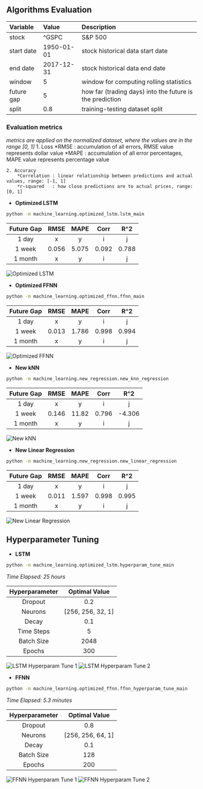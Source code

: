 ## Algorithms Evaluation

|  Variable  | Value       | Description |
| :--------- | :---------- | :---------- |
| stock      | ^GSPC       | S&P 500 |
| start date | 1950-01-01  | stock historical data start date |
| end date   | 2017-12-31  | stock historical data end date |
| window     | 5           | window for computing rolling statistics |
| future gap | 5           | how far (trading days) into the future is the prediction |
| split      | 0.8         | training-testing dataset split |

### Evaluation metrics
*metrics are applied on the normalized dataset, where the values are in the range [0, 1]*
    1. Loss
        *RMSE : accumulation of all errors, RMSE value represents dollar value
        *MAPE : accumulation of all error percentages, MAPE value represents percentage value

    2. Accuracy
        *Correlation : linear relationship between predictions and actual values, range: [-1, 1]
        *r-squared   : how close predictions are to actual prices, range: [0, 1]

* <strong> Optimized LSTM </strong>
```sh
python -m machine_learning.optimized_lstm.lstm_main
```
| Future Gap | RMSE | MAPE | Corr | R^2 |
| :--------: | :--: | :--: | :--: | :-: |
| 1 day      | x    | y    | i    | j   |
| 1 week     | 0.056| 5.075| 0.092| 0.788|
| 1 month    | x    | y    | i    | j   |

![Optimized LSTM](https://github.com/ahmedhamdi96/ML4T/blob/master/results/optimized_lstm.png)

* <strong> Optimized FFNN </strong>
```sh
python -m machine_learning.optimized_ffnn.ffnn_main
```
| Future Gap | RMSE | MAPE | Corr | R^2 |
| :--------: | :--: | :--: | :--: | :-: |
| 1 day      | x    | y    | i    | j   |
| 1 week     | 0.013| 1.786| 0.998| 0.994|
| 1 month    | x    | y    | i    | j   |

![Optimized FFNN](https://github.com/ahmedhamdi96/ML4T/blob/master/results/optimized_ffnn.png)

* <strong> New kNN </strong>
```sh
python -m machine_learning.new_regression.new_knn_regression
```
| Future Gap | RMSE | MAPE | Corr | R^2 |
| :--------: | :--: | :--: | :--: | :-: |
| 1 day      | x    | y    | i    | j   |
| 1 week     | 0.146| 11.82| 0.796| -4.306|
| 1 month    | x    | y    | i    | j   |

![New kNN](https://github.com/ahmedhamdi96/ML4T/blob/master/results/new_knn.png)

* <strong> New Linear Regression </strong>
```sh
python -m machine_learning.new_regression.new_linear_regression
```
| Future Gap | RMSE | MAPE | Corr | R^2 |
| :--------: | :--: | :--: | :--: | :-: |
| 1 day      | x    | y    | i    | j   |
| 1 week     | 0.011| 1.597| 0.998| 0.995|
| 1 month    | x    | y    | i    | j   |

![New Linear Regression](https://github.com/ahmedhamdi96/ML4T/blob/master/results/new_lin_reg.png)

## Hyperparameter Tuning

* <strong> LSTM </strong>
```sh
python -m machine_learning.optimized_lstm.hyperparam_tune_main
```
*Time Elapsed: 25 hours*

| Hyperparameter | Optimal Value |
| :------------: | :-----------: |
| Dropout        | 0.2           |
| Neurons        | [256, 256, 32, 1] |
| Decay          | 0.1           |
| Time Steps     | 5             |
| Batch Size     | 2048          |
| Epochs         | 300           |

![LSTM Hyperparam Tune 1](https://github.com/ahmedhamdi96/ML4T/blob/master/results/hyperparam_tune_lstm1.png)
![LSTM Hyperparam Tune 2](https://github.com/ahmedhamdi96/ML4T/blob/master/results/hyperparam_tune_lstm2.png)

* <strong> FFNN </strong>
```sh
python -m machine_learning.optimized_ffnn.ffnn_hyperparam_tune_main
```
*Time Elapsed: 5.3 minutes*

| Hyperparameter | Optimal Value |
| :------------: | :-----------: |
| Dropout        | 0.8           |
| Neurons        | [256, 256, 64, 1] |
| Decay          | 0.1           |
| Batch Size     | 128           |
| Epochs         | 200           |

![FFNN Hyperparam Tune 1](https://github.com/ahmedhamdi96/ML4T/blob/master/results/hyperparam_tune_ffnn1.png)
![FFNN Hyperparam Tune 2](https://github.com/ahmedhamdi96/ML4T/blob/master/results/hyperparam_tune_ffnn2.png)